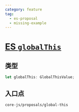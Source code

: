 ```yaml
---
category: feature
tag:
  - es-proposal
  - missing-example
---
```


# [ES `globalThis`](https://github.com/tc39/proposal-global)

## 类型

```ts
let globalThis: GlobalThisValue;
```

## 入口点

```
core-js/proposals/global-this
```
